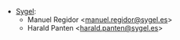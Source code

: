 - [Sygel](https://www.sygel.es):
  - Manuel Regidor \<<manuel.regidor@sygel.es>\>
  - Harald Panten \<<harald.panten@sygel.es>\>
